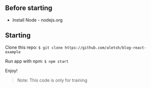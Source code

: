 ##   Before starting
* Install Node - nodejs.org

## Starting
Clone this repo:
`$ git clone https://github.com/aletsh/blog-react-example `

Run app with npm:
`$ npm start`

Enjoy!

> Note: This code is only for training
